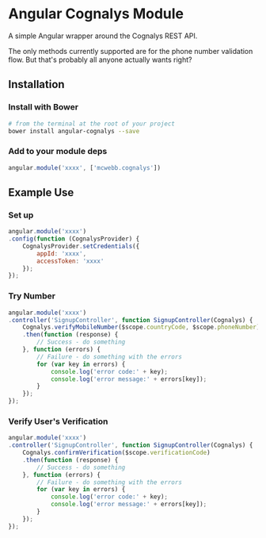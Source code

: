 # Angular Cognalys Module
A simple Angular wrapper around the Cognalys REST API.

The only methods currently supported are for the phone number validation flow. But that's probably all anyone actually wants right?

## Installation
### Install with Bower
```bash
# from the terminal at the root of your project
bower install angular-cognalys --save
```
### Add to your module deps
```js
angular.module('xxxx', ['mcwebb.cognalys'])
```

## Example Use
### Set up
```js
angular.module('xxxx')
.config(function (CognalysProvider) {
	CognalysProvider.setCredentials({
		appId: 'xxxx',
		accessToken: 'xxxx'
	});
});
```
### Try Number
```js
angular.module('xxxx')
.controller('SignupController', function SignupController(Cognalys) {
	Cognalys.verifyMobileNumber($scope.countryCode, $scope.phoneNumber)
	.then(function (response) {
		// Success - do something
	}, function (errors) {
		// Failure - do something with the errors
		for (var key in errors) {
			console.log('error code:' + key);
			console.log('error message:' + errors[key]);
		}
	});
});
```
### Verify User's Verification
```js
angular.module('xxxx')
.controller('SignupController', function SignupController(Cognalys) {
	Cognalys.confirmVerification($scope.verificationCode)
	.then(function (response) {
		// Success - do something
	}, function (errors) {
		// Failure - do something with the errors
		for (var key in errors) {
			console.log('error code:' + key);
			console.log('error message:' + errors[key]);
		}
	});
});
```
